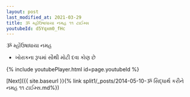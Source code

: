 ```yaml
---
layout: post
last_modified_at: 2021-03-29
title: ૐ મ્હોંઉષાધાયા નમહ ૧૧ ટાઈમ્સ
youtubeId: d5Yqxm0_fHc
---
```

 
 
 ૐ મ્હોંઉષાધાયા નમહ  
 
 -  ખોરાકના રૂપમાં સૌથી મોટી દવા કોણ છે 
 
  
 
  
 
 
 
 
 
 


{% include youtubePlayer.html id=page.youtubeId %}
 
[Next]({{ site.baseurl }}{% link  split1/_posts/2014-05-10-ૐ સિદ્ધાર્થ કરીને નમહ ૧૧ ટાઈમ્સ.md%})
 
